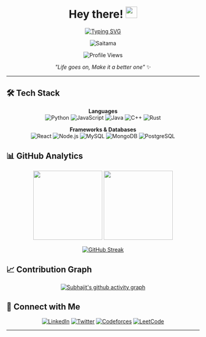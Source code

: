<div align="center">

# Hey there! <img src="https://raw.githubusercontent.com/MartinHeinz/MartinHeinz/master/wave.gif" width="30px" height="30px">

[![Typing SVG](https://readme-typing-svg.herokuapp.com?font=Fira+Code&size=22&duration=3000&pause=1000&color=9146FF&center=true&vCenter=true&width=440&lines=I+am+Subhajit)](https://git.io/typing-svg)

![Saitama](https://github.com/subhajitlucky/subhajitlucky/blob/main/Hlrj.gif?raw=true)

![Profile Views](https://komarev.com/ghpvc/?username=subhajitlucky&style=flat&color=blue)

*"Life goes on, Make it a better one"* ✨

</div>

---

## 🛠️ Tech Stack

<div align="center">

**Languages**  
![Python](https://img.shields.io/badge/Python-14354C.svg?style=flat-square&logo=python&logoColor=white)
![JavaScript](https://img.shields.io/badge/JavaScript-323330.svg?style=flat-square&logo=javascript&logoColor=%23F7DF1E)
![Java](https://img.shields.io/badge/Java-ED8B00.svg?style=flat-square&logo=openjdk&logoColor=white)
![C++](https://img.shields.io/badge/C++-%2300599C.svg?style=flat-square&logo=c%2B%2B&logoColor=white)
![Rust](https://img.shields.io/badge/Rust-%23000000.svg?style=flat-square&logo=rust&logoColor=white)

**Frameworks & Databases**  
![React](https://img.shields.io/badge/React-%2320232a.svg?style=flat-square&logo=react&logoColor=%2361DAFB)
![Node.js](https://img.shields.io/badge/Node.js-6DA55F?style=flat-square&logo=node.js&logoColor=white)
![MySQL](https://img.shields.io/badge/MySQL-00000F.svg?style=flat-square&logo=mysql&logoColor=white)
![MongoDB](https://img.shields.io/badge/MongoDB-%234ea94b.svg?style=flat-square&logo=mongodb&logoColor=white)
![PostgreSQL](https://img.shields.io/badge/PostgreSQL-%23316192.svg?style=flat-square&logo=postgresql&logoColor=white)

</div>



## 📊 GitHub Analytics

<div align="center">
  
<img height="180em" src="https://github-readme-stats.vercel.app/api?username=subhajitlucky&show_icons=true&theme=radical&include_all_commits=true&count_private=true"/>
<img height="180em" src="https://github-readme-stats.vercel.app/api/top-langs/?username=subhajitlucky&layout=compact&langs_count=8&theme=radical"/>

</div>

<div align="center">

[![GitHub Streak](https://github-readme-streak-stats.herokuapp.com/?user=subhajitlucky&theme=radical)](https://git.io/streak-stats)

</div>

## 📈 Contribution Graph

<div align="center">

[![Subhajit's github activity graph](https://github-readme-activity-graph.vercel.app/graph?username=subhajitlucky&theme=react-dark)](https://github.com/ashutosh00710/github-readme-activity-graph)

</div>

## 🤝 Connect with Me

<div align="center">

[![LinkedIn](https://img.shields.io/badge/LinkedIn-%230077B5.svg?style=flat-square&logo=linkedin&logoColor=white)](https://www.linkedin.com/in/subhajitlucky/)
[![Twitter](https://img.shields.io/badge/Twitter-%231DA1F2.svg?style=flat-square&logo=Twitter&logoColor=white)](https://twitter.com/subhajitlucky)
[![Codeforces](https://img.shields.io/badge/Codeforces-445f9d?style=flat-square&logo=Codeforces&logoColor=white)](https://codeforces.com/profile/subhajitlucky)
[![LeetCode](https://img.shields.io/badge/LeetCode-000000?style=flat-square&logo=LeetCode&logoColor=#d16c06)](https://leetcode.com/subhajitlucky/)

</div>

---

<div align="center">
</div>
